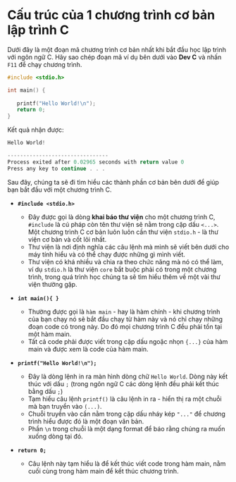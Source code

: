 
# Cấu trúc của 1 chương trình cơ bản lập trình C

Dưới đây là một đoạn mã chương trình cơ bản nhất khi bắt đầu học lập trình với ngôn ngữ C.
Hãy sao chép đoạn mã ví dụ bên dưới vào **Dev C** và nhấn `F11` để chạy chương trình.

```C
#include <stdio.h>

int main() {
 
   printf("Hello World!\n");
   return 0;
}
```

Kết quả nhận được:
```C
Hello World!

--------------------------------
Process exited after 0.02965 seconds with return value 0
Press any key to continue . . .
```

Sau đây, chúng ta sẽ đi tìm hiểu các thành phần cơ bản bên dưới để giúp bạn bắt đầu với một chương trình C.

- **`#include <stdio.h>`**
  - Đây được gọi là dòng **khai báo thư viện** cho một chương trình C, `#include` là cú pháp còn tên thư viện sẽ nằm trong cặp dấu `<...>`. Một chương trình C cơ bản luôn luôn cần thư viện `stdio.h` - là thư viện cơ bản và cốt lõi nhất.
  - Thư viện là nơi định nghĩa các câu lệnh mà mình sẽ viết bên dưới cho máy tính hiểu và có thể chạy được những gì mình viết.
  - Thư viện có khá nhiều và chia ra theo chức năng mà nó có thể làm, ví dụ `stdio.h` là thư viện `core` bắt buộc phải có trong một chương trình, trong quá trình học chúng ta sẽ tìm hiểu thêm về một vài thư viện thường gặp.

- **`int main(){ }`**
  - Thường được gọi là `hàm main` - hay là hàm chính - khi chương trình của bạn chạy nó sẽ bắt đầu chạy từ hàm này và nó chỉ chạy những đoạn code có trong này. Do đó mọi chương trình C đều phải tồn tại một hàm main.
  - Tất cả code phải được viết trong cặp dấu ngoặc nhọn `{...}` của hàm main và được xem là code của hàm main.

- **`printf("Hello World!\n");`**
  - Đây là dòng lệnh in ra màn hình dòng chữ `Hello World`. Dòng này kết thúc với dấu `;` (trong ngôn ngữ C các dòng lệnh đều phải kết thúc bằng dấu `;`)
  - Tạm hiểu câu lệnh `printf()` là câu lệnh in ra - hiển thị ra một chuỗi mà bạn truyển vào `(...)`.
  - Chuỗi truyền vào cần nằm trong cặp dấu nháy kép `"..."` để chương trình hiểu được đó là một đoạn văn bản.
  - Phần `\n` trong chuỗi là một dạng format để báo rằng chúng ra muốn xuống dòng tại đó.

- **`return 0;`**
  - Câu lệnh này tạm hiểu là để kết thúc viết code trong hàm main, nằm cuối cùng trong hàm main để kết thúc chương trình.
